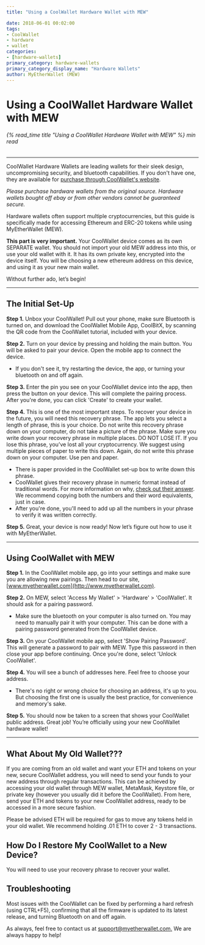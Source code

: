```yaml
---
title: "Using a CoolWallet Hardware Wallet with MEW"

date: 2018-06-01 00:02:00
tags:
- CoolWallet
- hardware
- wallet
categories:
- [hardware-wallets]
primary_category: hardware-wallets
primary_category_display_name: "Hardware Wallets"
author: MyEtherWallet (MEW)
---
```


# **Using a CoolWallet Hardware Wallet with MEW**

###### {% read_time title "Using a CoolWallet Hardware Wallet with MEW" %} min read

* * *

CoolWallet Hardware Wallets are leading wallets for their sleek design, uncompromising security, and bluetooth capabilities. If you don't have one, they are available for [purchase through CoolWallet's website][buyCW]. 

_Please purchase hardware wallets from the original source. Hardware wallets bought off ebay or from other vendors cannot be guaranteed secure._

Hardware wallets often support multiple cryptocurrencies, but this guide is specifically made for accessing Ethereum and ERC-20 tokens while using MyEtherWallet (MEW). 

**This part is very important.** Your CoolWallet device comes as its own SEPARATE wallet. You should not import your old MEW address into this, or use your old wallet with it. It has its own private key, encrypted into the device itself. You will be choosing a new ethereum address on this device, and using it as your new main wallet.

Without further ado, let’s begin!

* * *

## **The Initial Set-Up**

**Step 1.** Unbox your CoolWallet! Pull out your phone, make sure Bluetooth is turned on, and download the CoolWallet Mobile App, CoolBitX, by scanning the QR code from the CoolWallet tutorial, included with your device. 

**Step 2.** Turn on your device by pressing and holding the main button. You will be asked to pair your device. Open the mobile app to  connect the device.

-   If you don't see it, try restarting the device, the app, or turning your bluetooth on and off again. 

**Step 3.** Enter the pin you see on your CoolWallet device into the app, then press the button on your device. This will complete the pairing process. After you're done, you can click 'Create' to create your wallet.  

**Step 4.** This is one of the most important steps. To recover your device in the future, you will need this recovery phrase. The app lets you select a length of phrase, this is your choice. Do not write this recovery phrase down on your computer, do not take a picture of the phrase. Make sure you write down your recovery phrase in multiple places. DO NOT LOSE IT. If you lose this phrase, you’ve lost all your cryptocurrency. We suggest using multiple pieces of paper to write this down. Again, do not write this phrase down on your computer. Use pen and paper.

-   There is paper provided in the CoolWallet set-up box to write down this phrase.
-   CoolWallet gives their recovery phrase in numeric format instead of traditional words. For more information on why, [check out their answer][CWphrase]. We recommend copying both the numbers and their word equivalents, just in case.
-   After you're done, you'll need to add up all the numbers in your phrase to verify it was written correctly.

**Step 5.** Great, your device is now ready! Now let’s figure out how to use it with MyEtherWallet.

* * *

## **Using CoolWallet with MEW**

**Step 1.** In the CoolWallet mobile app, go into your settings and make sure you are allowing new pairings. Then head to our site, [www.myetherwallet.com](http://www.myetherwallet.com).

**Step 2.** On MEW, select 'Access My Wallet' > 'Hardware' > 'CoolWallet'. It should ask for a pairing password.

-   Make sure the bluetooth on your computer is also turned on. You may need to manually pair it with your computer. This can be done with a pairing password generated from the CoolWallet device.

**Step 3.** On your CoolWallet mobile app, select 'Show Pairing Password'. This will generate a password to pair with MEW. Type this password in then close your app before continuing. Once you're done, select 'Unlock CoolWallet'.

**Step 4.** You will see a bunch of addresses here. Feel free to choose your address.

-   There's no right or wrong choice for choosing an address, it's up to you. But choosing the first one is usually the best practice, for convenience and memory's sake.

**Step 5.**  You should now be taken to a screen that shows your CoolWallet public address. Great job! You’re officially using your new CoolWallet hardware wallet! 

* * *

## **What About My Old Wallet???**

If you are coming from an old wallet and want your ETH and tokens on your new, secure CoolWallet address, you will need to send your funds to your new address through regular transactions. This can be achieved by accessing your old wallet through MEW wallet, MetaMask, Keystore file, or private key (however you usually did it before the CoolWallet). From here, send your ETH and tokens to your new CoolWallet address, ready to be accessed in a more secure fashion.

Please be advised ETH will be required for gas to move any tokens held in your old wallet. We recommend holding .01 ETH to cover 2 - 3 transactions.

## **How Do I Restore My CoolWallet to a New Device?**

You will need to use your recovery phrase to recover your wallet. 

## **Troubleshooting**

Most issues with the CoolWallet can be fixed by performing a hard refresh (using CTRL+F5), confirming that all the firmware is updated to its latest release, and turning Bluetooth on and off again. 

As always, feel free to contact us at [support@myetherwallet.com.](mailto:support@myetherwallet.com.) We are always happy to help!

[buyCW]: https://www.coolwallet.io/product/coolwallet/

[mewkb]: https://kb.myetherwallet.com

[CWphrase]: https://help.coolwallet.io/article/73-why-is-the-seed-generated-from-coolwallet-s-in-numeric-format
